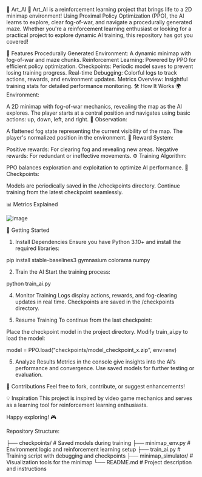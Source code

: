 🧭 Art_AI
🚀 Art_AI is a reinforcement learning project that brings life to a 2D minimap environment! Using Proximal Policy Optimization (PPO), the AI learns to explore, clear fog-of-war, and navigate a procedurally generated maze. Whether you're a reinforcement learning enthusiast or looking for a practical project to explore dynamic AI training, this repository has got you covered!

🌟 Features
Procedurally Generated Environment: A dynamic minimap with fog-of-war and maze chunks.
Reinforcement Learning: Powered by PPO for efficient policy optimization.
Checkpoints: Periodic model saves to prevent losing training progress.
Real-time Debugging: Colorful logs to track actions, rewards, and environment updates.
Metrics Overview: Insightful training stats for detailed performance monitoring.
🛠️ How It Works
🌍 Environment:

A 2D minimap with fog-of-war mechanics, revealing the map as the AI explores.
The player starts at a central position and navigates using basic actions: up, down, left, and right.
🧠 Observation:

A flattened fog state representing the current visibility of the map.
The player's normalized position in the environment.
🎯 Reward System:

Positive rewards: For clearing fog and revealing new areas.
Negative rewards: For redundant or ineffective movements.
⚙️ Training Algorithm:

PPO balances exploration and exploitation to optimize AI performance.
💾 Checkpoints:

Models are periodically saved in the /checkpoints directory.
Continue training from the latest checkpoint seamlessly.

📊 Metrics Explained

![image](https://github.com/user-attachments/assets/997545f7-a987-46b4-a670-fec58a9e5208)


🚀 Getting Started
1. Install Dependencies
Ensure you have Python 3.10+ and install the required libraries:

pip install stable-baselines3 gymnasium colorama numpy

2. Train the AI
Start the training process:

python train_ai.py

4. Monitor Training
Logs display actions, rewards, and fog-clearing updates in real time.
Checkpoints are saved in the /checkpoints directory.

6. Resume Training
To continue from the last checkpoint:

Place the checkpoint model in the project directory.
Modify train_ai.py to load the model:

model = PPO.load("checkpoints/model_checkpoint_x.zip", env=env)

5. Analyze Results
Metrics in the console give insights into the AI’s performance and convergence.
Use saved models for further testing or evaluation.

🤝 Contributions
Feel free to fork, contribute, or suggest enhancements!

💡 Inspiration
This project is inspired by video game mechanics and serves as a learning tool for reinforcement learning enthusiasts.

Happy exploring! 🎮

Repository Structure:

├── checkpoints/       # Saved models during training
├── minimap_env.py     # Environment logic and reinforcement learning setup
├── train_ai.py        # Training script with debugging and checkpoints
├── minimap_simulator/ # Visualization tools for the minimap
└── README.md          # Project description and instructions

